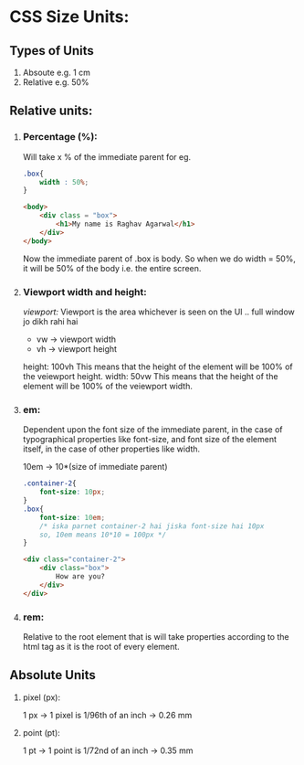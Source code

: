 # CSS Size Units:

## Types of Units
1. Absoute e.g. 1 cm
2. Relative e.g. 50%

## Relative units:

1. ### Percentage (%):
    Will take x % of the immediate parent
    for eg.
    
    ```css
    .box{
        width : 50%;
    }
    ```
    ``` html
    <body>
        <div class = "box">
            <h1>My name is Raghav Agarwal</h1>
        </div>
    </body>
    ```

    Now the immediate parent of .box is body. So when we do width = 50%, it will be 50% of the body i.e. the entire screen.

2. ### Viewport width and height:

    *viewport:* Viewport is the area whichever is seen on the UI .. full window jo dikh rahi hai 

    - vw -> viewport width
    - vh -> viewport height

    height: 100vh
    This means that the height of the element will be 100% of the veiewport height.
    width: 50vw
    This means that the height of the element will be 100% of the veiewport width.

3. ### em:

    Dependent upon the font size of the immediate parent, in the case of typographical properties like font-size, and font size of the element itself, in the case of other properties like width. 

    10em -> 10*(size of immediate parent)

    ```css
    .container-2{
        font-size: 10px;
    }
    .box{
        font-size: 10em;
        /* iska parnet container-2 hai jiska font-size hai 10px
        so, 10em means 10*10 = 100px */
    }
    ```

    ```html
    <div class="container-2">
        <div class="box">
            How are you? 
        </div>
    </div>
    ```
4. ### rem:

    Relative to the root element that is will take properties according to the html tag as it is the root of every element.



## Absolute Units

1. pixel (px):

    1 px -> 1 pixel is 1/96th of an inch -> 0.26 mm 

2. point (pt):

    1 pt -> 1 point is 1/72nd of an inch -> 0.35 mm 


